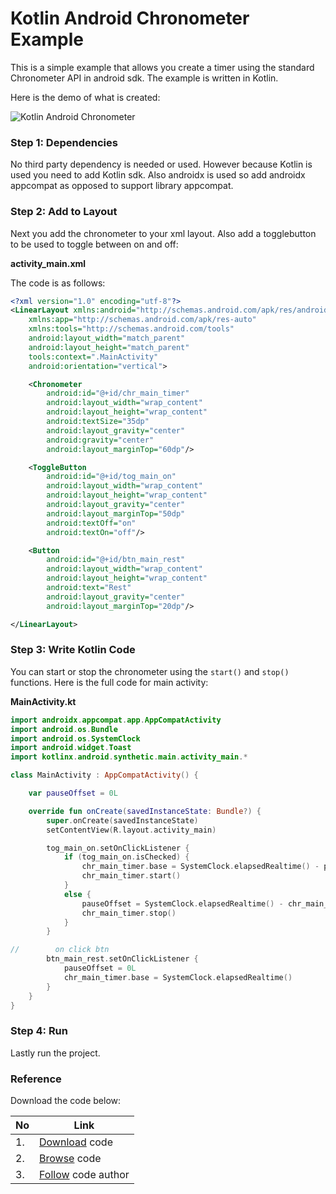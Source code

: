# Kotlin Android Chronometer Example


This is a simple example that allows you create a timer using the standard Chronometer API in android sdk. The example is written in Kotlin.


Here is the demo of what is created:

![Kotlin Android Chronometer](https://github.com/alirezabashi98/Test-Chronometer/raw/master/scr001.png)

### Step 1: Dependencies

No third party dependency is needed or used. However because Kotlin is used you need to add Kotlin sdk. Also androidx is used so add androidx appcompat as opposed to support library appcompat.

### Step 2: Add to Layout

Next you add the chronometer to your xml layout. Also add a togglebutton to be used to toggle between on and off:

**activity_main.xml**

The code is as follows:

```xml
<?xml version="1.0" encoding="utf-8"?>
<LinearLayout xmlns:android="http://schemas.android.com/apk/res/android"
    xmlns:app="http://schemas.android.com/apk/res-auto"
    xmlns:tools="http://schemas.android.com/tools"
    android:layout_width="match_parent"
    android:layout_height="match_parent"
    tools:context=".MainActivity"
    android:orientation="vertical">

    <Chronometer
        android:id="@+id/chr_main_timer"
        android:layout_width="wrap_content"
        android:layout_height="wrap_content"
        android:textSize="35dp"
        android:layout_gravity="center"
        android:gravity="center"
        android:layout_marginTop="60dp"/>

    <ToggleButton
        android:id="@+id/tog_main_on"
        android:layout_width="wrap_content"
        android:layout_height="wrap_content"
        android:layout_gravity="center"
        android:layout_marginTop="50dp"
        android:textOff="on"
        android:textOn="off"/>

    <Button
        android:id="@+id/btn_main_rest"
        android:layout_width="wrap_content"
        android:layout_height="wrap_content"
        android:text="Rest"
        android:layout_gravity="center"
        android:layout_marginTop="20dp"/>

</LinearLayout>
```

### Step 3: Write Kotlin Code

You can start or stop the chronometer using the `start()` and `stop()` functions. Here is the full code for main activity:

**MainActivity.kt**

```kotlin
import androidx.appcompat.app.AppCompatActivity
import android.os.Bundle
import android.os.SystemClock
import android.widget.Toast
import kotlinx.android.synthetic.main.activity_main.*

class MainActivity : AppCompatActivity() {

    var pauseOffset = 0L

    override fun onCreate(savedInstanceState: Bundle?) {
        super.onCreate(savedInstanceState)
        setContentView(R.layout.activity_main)

        tog_main_on.setOnClickListener {
            if (tog_main_on.isChecked) {
                chr_main_timer.base = SystemClock.elapsedRealtime() - pauseOffset
                chr_main_timer.start()
            }
            else {
                pauseOffset = SystemClock.elapsedRealtime() - chr_main_timer.base
                chr_main_timer.stop()
            }
        }

//        on click btn
        btn_main_rest.setOnClickListener {
            pauseOffset = 0L
            chr_main_timer.base = SystemClock.elapsedRealtime()
        }
    }
}
```

### Step 4: Run

Lastly run the project.

### Reference

Download the code below:

| No | Link |
| --- | --- |
| 1. | [Download](https://github.com/alirezabashi98/Test-Chronometer/archive/refs/heads/master.zip) code |
| 2. | [Browse](https://github.com/alirezabashi98/Test-Chronometer/) code |
| 3. | [Follow](https://github.com/alirezabashi98/) code author |
